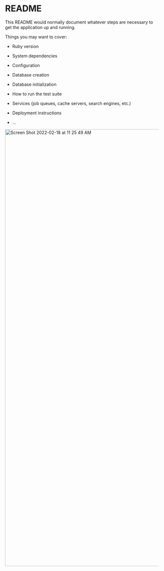 # README

This README would normally document whatever steps are necessary to get the
application up and running.

Things you may want to cover:

* Ruby version

* System dependencies

* Configuration

* Database creation

* Database initialization

* How to run the test suite

* Services (job queues, cache servers, search engines, etc.)

* Deployment instructions

* ...


<img width="1425" alt="Screen Shot 2022-02-18 at 11 25 49 AM" src="https://user-images.githubusercontent.com/99755958/154732634-bbb5d6fa-a358-4f1f-94ed-0ce5629d1de3.png">
